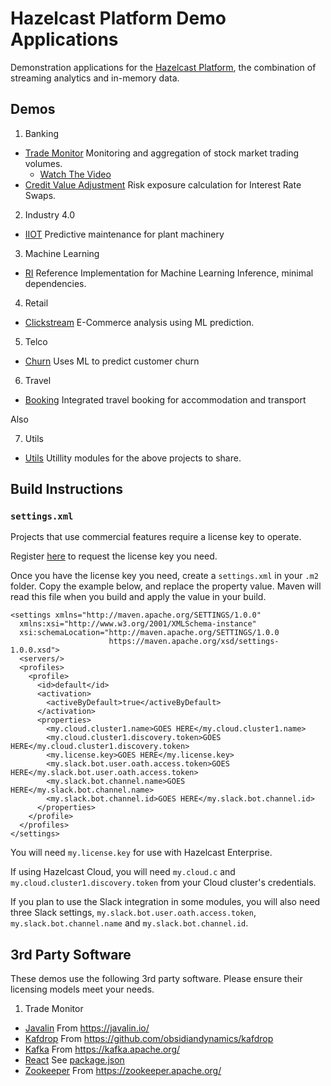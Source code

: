 # Hazelcast Platform Demo Applications

Demonstration applications for the [Hazelcast Platform](https://hazelcast.com/products/hazelcast-platform/), the combination
of streaming analytics and in-memory data.

## Demos

1. Banking
  * [Trade Monitor](./banking/trade-monitor) Monitoring and aggregation of stock market trading volumes.
    * [Watch The Video](https://hazelcast.com/resources/continuous-query-with-drill-down-demo/)
  * [Credit Value Adjustment](./banking/credit-value-adjustment) Risk exposure calculation for Interest Rate Swaps.
2. Industry 4.0
  * [IIOT](./industry/iiot) Predictive maintenance for plant machinery
3. Machine Learning
  * [RI](./ml/ml-ri) Reference Implementation for Machine Learning Inference, minimal dependencies.
4. Retail
  * [Clickstream](./retail/clickstream) E-Commerce analysis using ML prediction.
5. Telco
  * [Churn](./telco/churn) Uses ML to predict customer churn
6. Travel
  * [Booking](./travel/booking) Integrated travel booking for accommodation and transport

Also

7. Utils
  * [Utils](./utils) Utillity modules for the above projects to share.

## Build Instructions

### `settings.xml`

Projects that use commercial features require a license key to operate. 

Register [here](https://hazelcast.com/contact/) to request the license key you need.

Once you have the license key you need, create a `settings.xml` in your `.m2` folder. Copy
the example below, and replace the property value. Maven will read this file when you build
and apply the value in your build.

```
<settings xmlns="http://maven.apache.org/SETTINGS/1.0.0"
  xmlns:xsi="http://www.w3.org/2001/XMLSchema-instance"
  xsi:schemaLocation="http://maven.apache.org/SETTINGS/1.0.0
                      https://maven.apache.org/xsd/settings-1.0.0.xsd">
  <servers/>
  <profiles>
    <profile>
      <id>default</id>
      <activation>
        <activeByDefault>true</activeByDefault>
      </activation>
      <properties>
        <my.cloud.cluster1.name>GOES HERE</my.cloud.cluster1.name>
        <my.cloud.cluster1.discovery.token>GOES HERE</my.cloud.cluster1.discovery.token>
        <my.license.key>GOES HERE</my.license.key>
        <my.slack.bot.user.oath.access.token>GOES HERE</my.slack.bot.user.oath.access.token>
        <my.slack.bot.channel.name>GOES HERE</my.slack.bot.channel.name>
        <my.slack.bot.channel.id>GOES HERE</my.slack.bot.channel.id>
      </properties>
    </profile>
  </profiles>
</settings>
```

You will need `my.license.key` for use with Hazelcast Enterprise.

If using Hazelcast Cloud, you will need `my.cloud.c` and `my.cloud.cluster1.discovery.token` from your Cloud cluster's credentials.

If you plan to use the Slack integration in some modules, you will also need three Slack settings,
`my.slack.bot.user.oath.access.token`, `my.slack.bot.channel.name` and `my.slack.bot.channel.id`.


## 3rd Party Software

These demos use the following 3rd party software. Please ensure their licensing models meet your needs.

1. Trade Monitor
* [Javalin](./banking/trade-monitor/webapp) From https://javalin.io/
* [Kafdrop](./banking/trade-monitor/kafdrop) From https://github.com/obsidiandynamics/kafdrop
* [Kafka](./banking/trade-monitor/kafka-broker) From https://kafka.apache.org/
* [React](./banking/trade-monitor/webapp/src/main/app/package.json) See [package.json](./banking/trade-monitor/webapp/src/main/app/package.json)
* [Zookeeper](./banking/trade-monitor/zookeeper) From https://zookeeper.apache.org/
